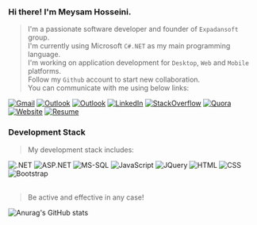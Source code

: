 ### Hi there! I'm Meysam Hosseini.
> I'm a passionate software developer and founder of `Expadansoft` group.\
> I'm currently using Microsoft `C#.NET` as my main programming language.\
> I'm working on application development for `Desktop`, `Web` and `Mobile` platforms.\
> Follow my `Github` account to start new collaboration.\
> You can communicate with me using below links:
<div></div>
<a href="mailto:expadandeveloper@gmail.com" title="Gmail"><img src="https://img.shields.io/static/v1?label=My&message=Gmail&color=e60000" alt="Gmail"></a>
<a href="mailto:expadandeveloper@outlook.com" title="Outlook"><img src="https://img.shields.io/static/v1?label=My&message=Outlook&color=00a8ff" alt="Outlook"></a>
<a href="#" title="Skype"><img src="https://img.shields.io/static/v1?label=My&message=Skype&color=14c5da" alt="Outlook"></a>
<a href="https://www.linkedin.com/in/expadandeveloper" title="LinkedIn"><img src="https://img.shields.io/static/v1?label=My&message=LinkedIn&color=0661ae" alt="LinkedIn"></a>
<a href="https://stackoverflow.com/users/30394662/expadandeveloper" title="StackOverflow"><img src="https://img.shields.io/static/v1?label=My&message=StackOverflow&color=ff9600" alt="StackOverflow"></a>
<a href="https://www.quora.com/profile/expadandeveloper" title="Quora"><img src="https://img.shields.io/static/v1?label=My&message=Quora&color=a10000" alt="Quora"></a>
<a href="https://www.expadansoft.ir" title="Website"><img src="https://img.shields.io/static/v1?label=My&message=Website&color=00a272" alt="Website"></a>
<a href="https://ceo.expadansoft.ir" title="Resume"><img src="https://img.shields.io/static/v1?label=My&message=Resume&color=c51ea4" alt="Resume"></a>

### Development Stack
> My development stack includes:
<div></div>
<picture><img src="https://img.shields.io/static/v1?label=+&message=.NET&color=5f5f5f" alt=".NET"></picture>
<picture><img src="https://img.shields.io/static/v1?label=+&message=ASP.NET&color=5f5f5f" alt="ASP.NET"></picture>
<picture><img src="https://img.shields.io/static/v1?label=+&message=MS-SQL&color=5f5f5f" alt="MS-SQL"></picture>
<picture><img src="https://img.shields.io/static/v1?label=+&message=JavaScript&color=5f5f5f" alt="JavaScript"></picture>
<picture><img src="https://img.shields.io/static/v1?label=+&message=JQuery&color=5f5f5f" alt="JQuery"></picture>
<picture><img src="https://img.shields.io/static/v1?label=+&message=HTML&color=5f5f5f" alt="HTML"></picture>
<picture><img src="https://img.shields.io/static/v1?label=+&message=CSS&color=5f5f5f" alt="CSS"></picture>
<picture><img src="https://img.shields.io/static/v1?label=+&message=Bootstrap&color=5f5f5f" alt="Bootstrap"></picture>
<br />
<br />

> Be active and effective in any case!

![Anurag's GitHub stats](https://github-readme-stats.vercel.app/api?username=expadandeveloper&show_icons=true)
